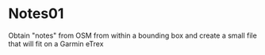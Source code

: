 Notes01
=======

Obtain "notes" from OSM from within a bounding box and create a small file that will fit on a Garmin eTrex
